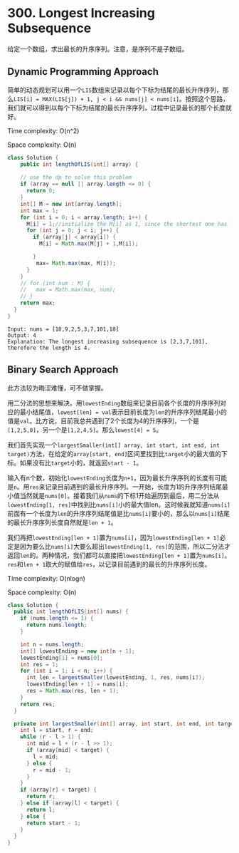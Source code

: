 # 300. Longest Increasing Subsequence

给定一个数组，求出最长的升序序列。注意，是序列不是子数组。

## Dynamic Programming Approach

简单的动态规划可以用一个`LIS`数组来记录以每个下标为结尾的最长升序序列，那么`LIS[i] = MAX(LIS[j]) + 1, j < i && nums[j] < nums[i]`。按照这个思路，我们就可以得到以每个下标为结尾的最长升序序列，过程中记录最长的那个长度就好。

Time complexity: O(n^2)

Space complexity: O(n)

```java
class Solution {
    public int lengthOfLIS(int[] array) {
        
    // use the dp to solve this problem
    if (array == null || array.length <= 0) {
      return 0;
    }
    int[] M = new int[array.length];
    int max = 1;
    for (int i = 0; i < array.length; i++) {
      M[i] = 1;//initialize the M[i] as 1, since the shortest one has length 1
      for (int j = 0; j < i; j++) {
        if (array[j] < array[i]) {
          M[i] = Math.max(M[j] + 1,M[i]);

        }
         max= Math.max(max, M[i]);
      }
    }
    // for (int num : M) {
    //   max = Math.max(max, num);
    // }
    return max;
  }
}
```

```
Input: nums = [10,9,2,5,3,7,101,18]
Output: 4
Explanation: The longest increasing subsequence is [2,3,7,101], therefore the length is 4.
```

## Binary Search Approach

此方法较为晦涩难懂，可不做掌握。

用二分法的思想来解决。用`lowestEnding`数组来记录目前各个长度的升序序列对应的最小结尾值，`lowest[len] = val`表示目前长度为`len`的升序序列结尾最小的值是`val`。比方说，目前我总共遇到了2个长度为4的升序序列，一个是`[1,2,5,8]`，另一个是`[1,2,4,5]`。那么`lowest[4] = 5`。

我们首先实现一个`largestSmaller(int[] array, int start, int end, int target)`方法，在给定的`array[start, end]`区间里找到比`target`小的最大值的下标。如果没有比`target`小的，就返回`start - 1`。

输入有n个数，初始化`lowestEnding`长度为`n+1`，因为最长升序序列的长度有可能是`n`。用`res`来记录目前遇到的最长升序序列。一开始，长度为1的升序序列结尾最小值当然就是`nums[0]`。接着我们从`nums`的下标1开始遍历到最后，用二分法从`lowestEnding[1, res]`中找到比`nums[i]`小的最大值len。这时候我就知道`nums[i]`前面有一个长度为`len`的升序序列结尾值是比`nums[i]`要小的，那么以`nums[i]`结尾的最长升序序列长度自然就是`len + 1`。

我们再把`lowestEnding[len + 1]`置为`nums[i]`，因为`lowestEnding[len + 1]`必定是因为要么比`nums[i]`大要么超出`lowestEnding[1, res]`的范围，所以二分法才返回`len`的。两种情况，我们都可以直接把`lowestEnding[len + 1]`置为`nums[i]`。`res`和`len + 1`取大的赋值给`res`，以记录目前遇到的最长的升序序列长度。

Time complexity: O(nlogn)

Space complexity: O(n)

```java
class Solution {
  public int lengthOfLIS(int[] nums) {
    if (nums.length <= 1) {
      return nums.length;
    }

    int n = nums.length;
    int[] lowestEnding = new int[n + 1];
    lowestEnding[1] = nums[0];
    int res = 1;
    for (int i = 1; i < n; i++) {
      int len = largestSmaller(lowestEnding, 1, res, nums[i]);
      lowestEnding[len + 1] = nums[i];
      res = Math.max(res, len + 1);
    }
    return res;
  }

  private int largestSmaller(int[] array, int start, int end, int target) {
    int l = start, r = end;
    while (r - l > 1) {
      int mid = l + (r - l >> 1);
      if (array[mid] < target) {
        l = mid;
      } else {
        r = mid - 1;
      }
    }
    if (array[r] < target) {
      return r;
    } else if (array[l] < target) {
      return l;
    } else {
      return start - 1;
    }
  }
}
```